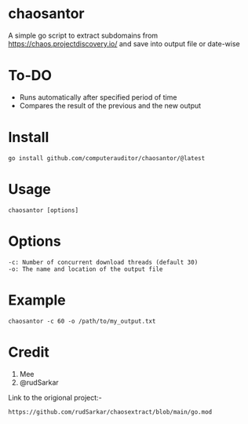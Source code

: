 # chaosantor

A simple go script to extract subdomains from https://chaos.projectdiscovery.io/ and save into output file or date-wise

# To-DO

- Runs automatically after specified period of time
- Compares the result of the previous and the new output

# Install
```
go install github.com/computerauditor/chaosantor/@latest
```

# Usage

```
chaosantor [options]
```

# Options
```
-c: Number of concurrent download threads (default 30)
-o: The name and location of the output file
```

# Example
```
chaosantor -c 60 -o /path/to/my_output.txt
```

# Credit
1) Mee
2) @rudSarkar

Link to the origional project:-

```
https://github.com/rudSarkar/chaosextract/blob/main/go.mod
```
